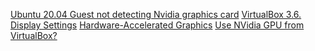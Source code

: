 [Ubuntu 20.04 Guest not detecting Nvidia graphics card](https://forums.virtualbox.org/viewtopic.php?t=101137)
[VirtualBox 3.6. Display Settings](https://www.virtualbox.org/manual/ch03.html#settings-screen)
[Hardware-Accelerated Graphics](https://www.virtualbox.org/manual/ch04.html#guestadd-3d)
[Use NVidia GPU from VirtualBox?](https://superuser.com/questions/779070/use-nvidia-gpu-from-virtualbox)
